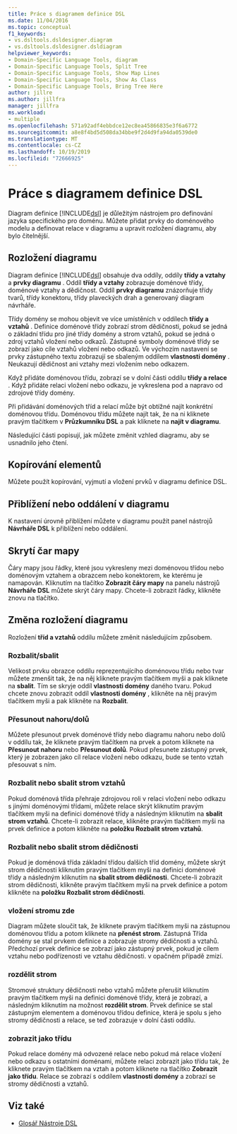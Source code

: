 ```yaml
---
title: Práce s diagramem definice DSL
ms.date: 11/04/2016
ms.topic: conceptual
f1_keywords:
- vs.dsltools.dsldesigner.diagram
- vs.dsltools.dsldesigner.dsldiagram
helpviewer_keywords:
- Domain-Specific Language Tools, diagram
- Domain-Specific Language Tools, Split Tree
- Domain-Specific Language Tools, Show Map Lines
- Domain-Specific Language Tools, Show As Class
- Domain-Specific Language Tools, Bring Tree Here
author: jillre
ms.author: jillfra
manager: jillfra
ms.workload:
- multiple
ms.openlocfilehash: 571a92adf4ebbdce12ec8ea45866835e3f6a6772
ms.sourcegitcommit: a8e8f4bd5d508da34bbe9f2d4d9fa94da0539de0
ms.translationtype: MT
ms.contentlocale: cs-CZ
ms.lasthandoff: 10/19/2019
ms.locfileid: "72666925"
---
```

# <a name="working-with-the-dsl-definition-diagram"></a>Práce s diagramem definice DSL
Diagram definice [!INCLUDE[dsl](../modeling/includes/dsl_md.md)] je důležitým nástrojem pro definování jazyka specifického pro doménu. Můžete přidat prvky do doménového modelu a definovat relace v diagramu a upravit rozložení diagramu, aby bylo čitelnější.

## <a name="the-layout-of-the-diagram"></a>Rozložení diagramu
 Diagram definice [!INCLUDE[dsl](../modeling/includes/dsl_md.md)] obsahuje dva oddíly, oddíly **třídy a vztahy** a **prvky diagramu** . Oddíl **třídy a vztahy** zobrazuje doménové třídy, doménové vztahy a dědičnost. Oddíl **prvky diagramu** znázorňuje třídy tvarů, třídy konektoru, třídy plaveckých drah a generovaný diagram návrháře.

 Třídy domény se mohou objevit ve více umístěních v oddílech **třídy a vztahů** . Definice doménové třídy zobrazí strom dědičnosti, pokud se jedná o základní třídu pro jiné třídy domény a strom vztahů, pokud se jedná o zdroj vztahů vložení nebo odkazů. Zástupné symboly doménové třídy se zobrazí jako cíle vztahů vložení nebo odkazů. Ve výchozím nastavení se prvky zástupného textu zobrazují se sbaleným oddílem **vlastnosti domény** . Neukazují dědičnost ani vztahy mezi vložením nebo odkazem.

 Když přidáte doménovou třídu, zobrazí se v dolní části oddílu **třídy a relace** . Když přidáte relaci vložení nebo odkazu, je vykreslena pod a napravo od zdrojové třídy domény.

 Při přidávání doménových tříd a relací může být obtížné najít konkrétní doménovou třídu. Doménovou třídu můžete najít tak, že na ni kliknete pravým tlačítkem v **Průzkumníku DSL** a pak kliknete na **najít v diagramu**.

 Následující části popisují, jak můžete změnit vzhled diagramu, aby se usnadnilo jeho čtení.

## <a name="copying-elements"></a>Kopírování elementů
 Můžete použít kopírování, vyjmutí a vložení prvků v diagramu definice DSL.

## <a name="zooming-in-or-out-on-the-diagram"></a>Přiblížení nebo oddálení v diagramu
 K nastavení úrovně přiblížení můžete v diagramu použít panel nástrojů **Návrháře DSL** k přiblížení nebo oddálení.

## <a name="hiding-map-lines"></a>Skrytí čar mapy
 Čáry mapy jsou řádky, které jsou vykresleny mezi doménovou třídou nebo doménovým vztahem a obrazcem nebo konektorem, ke kterému je namapován. Kliknutím na tlačítko **Zobrazit čáry mapy** na panelu nástrojů **Návrháře DSL** můžete skrýt čáry mapy. Chcete-li zobrazit řádky, klikněte znovu na tlačítko.

## <a name="changing-the-diagram-layout"></a>Změna rozložení diagramu
 Rozložení **tříd a vztahů** oddílu můžete změnit následujícím způsobem.

### <a name="expandcollapse"></a>Rozbalit/sbalit
 Velikost prvku obrazce oddílu reprezentujícího doménovou třídu nebo tvar můžete zmenšit tak, že na něj kliknete pravým tlačítkem myši a pak kliknete na **sbalit**. Tím se skryje oddíl **vlastnosti domény** daného tvaru. Pokud chcete znovu zobrazit oddíl **vlastnosti domény** , klikněte na něj pravým tlačítkem myši a pak klikněte na **Rozbalit**.

### <a name="move-updown"></a>Přesunout nahoru/dolů
 Můžete přesunout prvek doménové třídy nebo diagramu nahoru nebo dolů v oddílu tak, že kliknete pravým tlačítkem na prvek a potom kliknete na **Přesunout nahoru** nebo **Přesunout dolů**. Pokud přesunete zástupný prvek, který je zobrazen jako cíl relace vložení nebo odkazu, bude se tento vztah přesouvat s ním.

### <a name="expandcollapse-relationships-tree"></a>Rozbalit nebo sbalit strom vztahů
 Pokud doménová třída přehraje zdrojovou roli v relaci vložení nebo odkazu s jinými doménovými třídami, můžete relace skrýt kliknutím pravým tlačítkem myši na definici doménové třídy a následným kliknutím na **sbalit strom vztahů**. Chcete-li zobrazit relace, klikněte pravým tlačítkem myši na prvek definice a potom klikněte na **položku Rozbalit strom vztahů**.

### <a name="expandcollapse-inheritance-tree"></a>Rozbalit nebo sbalit strom dědičnosti
 Pokud je doménová třída základní třídou dalších tříd domény, můžete skrýt strom dědičnosti kliknutím pravým tlačítkem myši na definici doménové třídy a následným kliknutím na **sbalit strom dědičnosti**. Chcete-li zobrazit strom dědičnosti, klikněte pravým tlačítkem myši na prvek definice a potom klikněte na **položku Rozbalit strom dědičnosti**.

### <a name="bring-tree-here"></a>vložení stromu zde
 Diagram můžete sloučit tak, že kliknete pravým tlačítkem myši na zástupnou doménovou třídu a potom kliknete na **přenést strom**. Zástupná Třída domény se stal prvkem definice a zobrazuje stromy dědičnosti a vztahů. Předchozí prvek definice se zobrazí jako zástupný prvek, pokud je cílem vztahu nebo podřízenosti ve vztahu dědičnosti. v opačném případě zmizí.

### <a name="split-tree"></a>rozdělit strom
 Stromové struktury dědičnosti nebo vztahů můžete přerušit kliknutím pravým tlačítkem myši na definici doménové třídy, která je zobrazí, a následným kliknutím na možnost **rozdělit strom**. Prvek definice se stal zástupným elementem a doménovou třídou definice, která je spolu s jeho stromy dědičnosti a relace, se teď zobrazuje v dolní části oddílu.

### <a name="show-as-class"></a>zobrazit jako třídu
 Pokud relace domény má odvozené relace nebo pokud má relace vložení nebo odkazu s ostatními doménami, můžete relaci zobrazit jako třídu tak, že kliknete pravým tlačítkem na vztah a potom kliknete na tlačítko **Zobrazit jako třídu**. Relace se zobrazí s oddílem **vlastnosti domény** a zobrazí se stromy dědičnosti a vztahů.

## <a name="see-also"></a>Viz také

- [Glosář Nástroje DSL](https://msdn.microsoft.com/ca5e84cb-a315-465c-be24-76aa3df276aa)